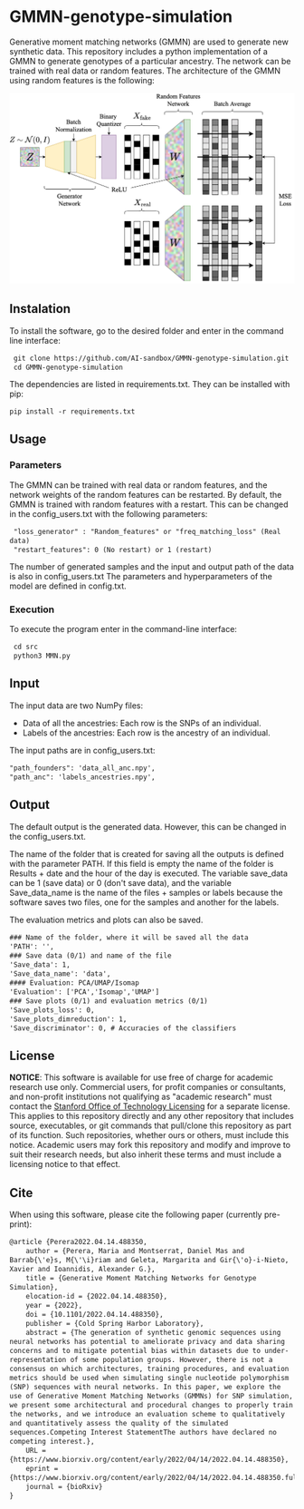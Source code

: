 # GMMN-genotype-simulation

Generative moment matching networks (GMMN) are used to generate new synthetic data. 
This repository includes a python implementation of a GMMN to generate genotypes of a particular ancestry. 
The network can be trained with real data or random features. The architecture of the GMMN using random features is the following:

![alt text](https://github.com/AI-sandbox/GMMN-genotype-simulation/blob/main/doc-fig/gmmn.png)

## Instalation

To install the software, go to the desired folder and enter in the command line interface:
     
     git clone https://github.com/AI-sandbox/GMMN-genotype-simulation.git
     cd GMMN-genotype-simulation

The dependencies are listed in requirements.txt. They can be installed with pip:

    pip install -r requirements.txt  

## Usage

### Parameters

The GMMN can be trained with real data or random features, and the network weights of the random features can be restarted.
By default, the GMMN is trained with random features with a restart. This can be changed in the config_users.txt with the following parameters:

     "loss_generator" : "Random_features" or "freq_matching_loss" (Real data)
     "restart_features": 0 (No restart) or 1 (restart)

The number of generated samples and the input and output path of the data is also in config_users.txt
The parameters and hyperparameters of the model are defined in config.txt.

### Execution

To execute the program enter in the command-line interface:
     
     cd src
     python3 MMN.py


## Input

The input data are two NumPy files:

- Data of all the ancestries: Each row is the SNPs of an individual.
- Labels of the ancestries: Each row is the ancestry of an individual.

The input paths are in config_users.txt:

    "path_founders": 'data_all_anc.npy',
    "path_anc": 'labels_ancestries.npy',
     
## Output

The default output is the generated data. However, this can be changed in the config_users.txt.

The name of the folder that is created for saving all the outputs is defined with the parameter PATH. If this field is empty the name of the folder is Results + date and the hour of the day is executed. 
The variable save_data can be 1 (save data) or 0 (don't save data), and the variable Save_data_name is the name of the files + samples or labels because the software saves two files, one for the samples and another for the labels.

The evaluation metrics and plots can also be saved.

    ### Name of the folder, where it will be saved all the data
    'PATH': '',
    ### Save data (0/1) and name of the file
    'Save_data': 1,
    'Save_data_name': 'data', 
    #### Evaluation: PCA/UMAP/Isomap
    'Evaluation': ['PCA','Isomap','UMAP']
    ### Save plots (0/1) and evaluation metrics (0/1)
    'Save_plots_loss': 0,    
    'Save_plots_dimreduction': 1,  
    'Save_discriminator': 0, # Accuracies of the classifiers
    

## License

**NOTICE**: This software is available for use free of charge for academic research use only. Commercial users, for profit companies or consultants, and non-profit institutions not qualifying as "academic research" must contact the [Stanford Office of Technology Licensing](https://otl.stanford.edu/) for a separate license. This applies to this repository directly and any other repository that includes source, executables, or git commands that pull/clone this repository as part of its function. Such repositories, whether ours or others, must include this notice. Academic users may fork this repository and modify and improve to suit their research needs, but also inherit these terms and must include a licensing notice to that effect.


## Cite

When using this software, please cite the following paper (currently pre-print):

```
@article {Perera2022.04.14.488350,
    author = {Perera, Maria and Montserrat, Daniel Mas and Barrab{\'e}s, M{\'\i}riam and Geleta, Margarita and Gir{\'o}-i-Nieto, Xavier and Ioannidis, Alexander G.},
    title = {Generative Moment Matching Networks for Genotype Simulation},
    elocation-id = {2022.04.14.488350},
    year = {2022},
    doi = {10.1101/2022.04.14.488350},
    publisher = {Cold Spring Harbor Laboratory},
    abstract = {The generation of synthetic genomic sequences using neural networks has potential to ameliorate privacy and data sharing concerns and to mitigate potential bias within datasets due to under-representation of some population groups. However, there is not a consensus on which architectures, training procedures, and evaluation metrics should be used when simulating single nucleotide polymorphism (SNP) sequences with neural networks. In this paper, we explore the use of Generative Moment Matching Networks (GMMNs) for SNP simulation, we present some architectural and procedural changes to properly train the networks, and we introduce an evaluation scheme to qualitatively and quantitatively assess the quality of the simulated sequences.Competing Interest StatementThe authors have declared no competing interest.},
    URL = {https://www.biorxiv.org/content/early/2022/04/14/2022.04.14.488350},
    eprint = {https://www.biorxiv.org/content/early/2022/04/14/2022.04.14.488350.full.pdf},
    journal = {bioRxiv}
}
```
